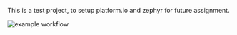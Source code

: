 This is a test project, to setup platform.io and zephyr for future assignment.

![example workflow](https://github.com/charming21/Lab0/actions/workflows/main.yml/badge.svg)
